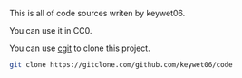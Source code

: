 This is all of code sources writen by keywet06.

You can use it in CC0.

You can use [cgit](https://gitclone.com/) to clone this project.

```bash
git clone https://gitclone.com/github.com/keywet06/code
```
